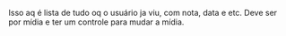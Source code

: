 Isso aq é lista de tudo oq o usuário ja viu, com nota, data e etc. Deve ser por mídia e ter um controle para mudar a mídia.